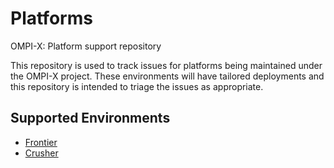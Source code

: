 # Platforms
OMPI-X: Platform support repository

This repository is used to track issues for platforms
being maintained under the OMPI-X project.  These environments
will have tailored deployments and this repository is intended
to triage the issues as appropriate.


## Supported Environments

 - [Frontier](https://www.olcf.ornl.gov/frontier)
 - [Crusher](https://docs.olcf.ornl.gov/systems/crusher_quick_start_guide.html)

